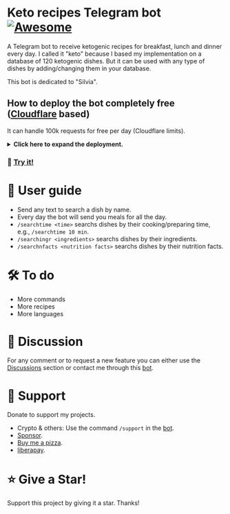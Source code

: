 # Keto recipes Telegram bot [![Awesome](https://cdn.jsdelivr.net/gh/sindresorhus/awesome@d7305f38d29fed78fa85652e3a63e154dd8e8829/media/badge.svg)](https://github.com/Mqtth3w/keto-receips-Telegram-bot)

A Telegram bot to receive ketogenic recipes for breakfast, lunch and dinner every day. I called it "keto" because I based my implementation on a database of 120 ketogenic dishes. But it can be used with any type of dishes by adding/changing them in your database.

This bot is dedicated to "Silvia".

## How to deploy the bot completely free ([Cloudflare](https://www.cloudflare.com/) based)
It can handle 100k requests for free per day (Cloudflare limits).

<details closed>
<summary><b>Click here to expand the deployment. </b></summary>
  
 The deployment only takes less than 10 minutes.
  
- Create a new bot on telegram with [@BotFather](https://telegram.me/BotFather). Save the api token for future use.
- Create a Cloudflare account.
- Go to workers & pages then create a new worker so deploy it.
- Click edit so replace the code with the content of [KetoBot.js](./KetoBot.js). Deploy it.
- Click configure worker, go to setting, go to variables.
- Add the variable API_KEY (secret type). Which is the bot api token.
- Add the variable SECRET_TOKEN (secret type). Generate its value through the script [gen_token.py](https://github.com/Mqtth3w/library-Telegram-bot/blob/main/gen_token.py). You can also type it with your hands (1-256 characters. Only characters `A-Z`, `a-z`, `0-9`, `_` and `-` are allowed). Save it for future use..
- Encrypt (set the secrect type!) all variables and save.
- Go to "Trigger Events" in the worker settings then add a new event "Cron Triggers" with this cron expression `0 5 * * 1-7`. It means every day at 5 am, feel free to chnage the 5. Then add it.

- ### DB setup
  Follow the instructions in the DB setup [file](./README2.md).

- ### Webhook
  Open the following link after substitution to configure webhook.
  ```
  https://api.telegram.org/bot<replace with your bot api token>/setWebhook?url=<replace with your worker url>&secret_token=<replace with your secret token>
  ```
  You should see something like {"ok":true,"result":true,"description":"Webhook was set"} then the bot works.
  <br><br>
  If you filled wrong info or need to update info you can delete webhook and then you can set it again. Open the following link after substitution to delete webhook.
  ```
  https://api.telegram.org/bot<replace with your bot api token>/deleteWebhook
  ```

</details>

### 🤌 [Try it!](https://t.me/Mqthh3w_keto_bot) 


# 📜 User guide 

- Send any text to search a dish by name.
- Every day the bot will send you meals for all the day.
- `/searchtime <time>` searchs dishes by their cooking/preparing time, e.g., `/searchtime 10 min`.
- `/searchingr <ingredients>` searchs dishes by their ingredients.
- `/searchnfacts <nutrition facts>` searchs dishes by their nutrition facts.


# 🛠️ To do 
- More commands
- More recipes
- More languages

# 💭 Discussion 
For any comment or to request a new feature you can either use the [Discussions](https://github.com/Mqtth3w/keto-receips-telegram-bot/discussions) section or contact me through this [bot](https://t.me/Mqtth3w_support_bot).

# 🫶 Support 
Donate to support my projects. 
- Crypto & others: Use the command `/support` in the [bot](https://t.me/Mqtth3w_support_bot).
- [Sponsor](https://github.com/sponsors/Mqtth3w).
- [Buy me a pizza](https://buymeacoffee.com/mqtth3w).
- [liberapay](https://liberapay.com/mqtth3w).

# ⭐ Give a Star!
Support this project by giving it a star. Thanks!
